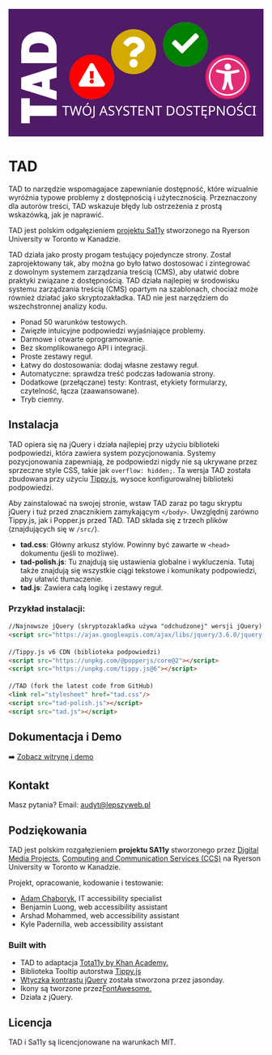 ![TAD, Twój Asystent Dostępności.](./docs/assets/images/tad-logo.svg)

# TAD 
TAD to narzędzie wspomagajace zapewnianie dostępność, które wizualnie wyróżnia typowe problemy z&nbsp;dostępnością i&nbsp;użytecznością. Przeznaczony dla autorów treści, TAD wskazuje błędy lub ostrzeżenia z&nbsp;prostą wskazówką, jak je naprawić.</p>

TAD jest polskim odgałęzieniem [projektu Sa11y](https://ryersondmp.github.io/sa11y/) stworzonego na Ryerson University w Toronto w Kanadzie.

TAD działa jako prosty progam testujący pojedyncze strony. Został zaprojektowany tak, aby można go było łatwo dostosować i&nbsp;zintegrować z&nbsp;dowolnym systemem zarządzania treścią (CMS), aby ułatwić dobre praktyki związane z&nbsp;dostępnością. TAD działa najlepiej w&nbsp;środowisku systemu zarządzania treścią (CMS) opartym na szablonach, chociaż może również działać jako skryptozakładka. TAD nie jest narzędziem do wszechstronnej analizy kodu.

- Ponad 50 warunków testowych.
- Zwięzłe intuicyjne podpowiedzi wyjaśniające problemy.
- Darmowe i otwarte oprogramowanie.
- Bez skomplikowanego API i integracji.
- Proste zestawy reguł.
- Łatwy do dostosowania: dodaj własne zestawy reguł.
- Automatyczne: sprawdza treść podczas ładowania strony.
- Dodatkowe (przełączane) testy: Kontrast, etykiety formularzy, czytelność, łącza (zaawansowane).
- Tryb ciemny.

## Instalacja

TAD opiera się na jQuery i działa najlepiej przy użyciu biblioteki podpowiedzi, która zawiera system pozycjonowania. Systemy pozycjonowania zapewniają, że podpowiedzi nigdy nie są ukrywane przez sprzeczne style CSS, takie jak `overflow: hidden;`. Ta wersja TAD została zbudowana przy użyciu [Tippy.js](https://github.com/atomiks/tippyjs), wysoce konfigurowalnej biblioteki podpowiedzi.

Aby zainstalować na swojej stronie, wstaw TAD zaraz po tagu skryptu jQuery i tuż przed znacznikiem zamykającym `</body>`. Uwzględnij zarówno Tippy.js, jak i Popper.js przed TAD. TAD składa się z trzech plików (znajdujących się w `/src/`).

- **tad.css**: Główny arkusz stylów. Powinny być zawarte w `<head>` dokumentu (jeśli to możliwe).
- **tad-polish.js**: Tu znajdują się ustawienia globalne i wykluczenia. Tutaj także znajdują się wszystkie ciągi tekstowe i komunikaty podpowiedzi, aby ułatwić tłumaczenie.
- **tad.js**: Zawiera całą logikę i zestawy reguł.

### Przykład instalacji:
```html
//Najnowsze jQuery (skryptozakladka używa "odchudzonej" wersji jQuery)
<script src="https://ajax.googleapis.com/ajax/libs/jquery/3.6.0/jquery.slim.min.js"></script>

//Tippy.js v6 CDN (biblioteka podpowiedzi)
<script src="https://unpkg.com/@popperjs/core@2"></script>
<script src="https://unpkg.com/tippy.js@6"></script>

//TAD (fork the latest code from GitHub)
<link rel="stylesheet" href="tad.css"/>
<script src="tad-polish.js"></script>
<script src="tad.js"></script>
```


## Dokumentacja i Demo
:arrow_right: [Zobacz witrynę i demo](https://tad.lepszyweb.pl)

## Kontakt
Masz pytania? Email: audyt@lepszyweb.pl

## Podziękowania
TAD jest polskim rozgałęzieniem **projektu SA11y** stworzonego przez [Digital Media Projects](https://www.ryerson.ca/dmp), [Computing and Communication Services (CCS)](https://www.ryerson.ca/ccs) na Ryerson University w Toronto w Kanadzie.</p>

Projekt, opracowanie, kodowanie i testowanie:
- [Adam Chaboryk](https://github.com/adamchaboryk), IT accessibility specialist
- Benjamin Luong, web accessibility assistant
- Arshad Mohammed, web accessibility assistant
- Kyle Padernilla, web accessibility assistant

### Built with
- TAD to adaptacja [Tota11y by Khan Academy.](https://github.com/Khan/tota11y)
- Biblioteka Tooltip autorstwa [Tippy.js](https://github.com/atomiks/tippyjs)
- [Wtyczka kontrastu jQuery](https://github.com/jasonday/color-contrast) została stworzona przez jasonday.
- Ikony są tworzone przez[FontAwesome.](https://github.com/FortAwesome/Font-Awesome)
- Działa z jQuery.


## Licencja
TAD i Sa11y są licencjonowane na warunkach MIT.
